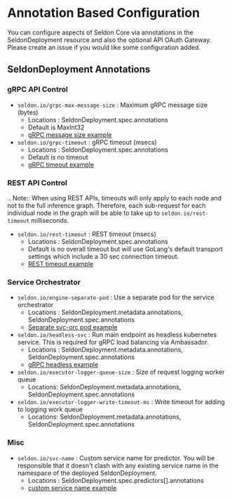 # Annotation Based Configuration

You can configure aspects of Seldon Core via annotations in the SeldonDeployment resource and also the optional API OAuth Gateway. Please create an issue if you would like some configuration added.

## SeldonDeployment Annotations

### gRPC API Control

 * ```seldon.io/grpc-max-message-size``` : Maximum gRPC message size (bytes)
   * Locations : SeldonDeployment.spec.annotations
   * Default is MaxInt32
   * [gRPC message size example](model_rest_grpc_settings.md)
 * ```seldon.io/grpc-timeout``` : gRPC timeout (msecs)
   * Locations : SeldonDeployment.spec.annotations
   * Default is no timeout
   * [gRPC timeout example](model_rest_grpc_settings.md)


### REST API Control

.. Note:: 
   When using REST APIs, timeouts will only apply to each node and not to the
   full inference graph.
   Therefore, each sub-request for each individual node in the graph will be
   able to take up to ``seldon.io/rest-timeout`` milliseconds.

* ```seldon.io/rest-timeout``` : REST timeout (msecs)
  * Locations : SeldonDeployment.spec.annotations
  * Default is no overall timeout but will use GoLang's default transport settings which include a 30 sec connection timeout.
  * [REST timeout example](model_rest_grpc_settings.md)


### Service Orchestrator

  * ```seldon.io/engine-separate-pod``` : Use a separate pod for the service orchestrator
    * Locations : SeldonDeployment.metadata.annotations, SeldonDeployment.spec.annotations
    * [Separate svc-orc pod example](model_svcorch_sep.md)
  * ```seldon.io/headless-svc``` : Run main endpoint as headless kubernetes service. This is required for gRPC load balancing via Ambassador.
    * Locations : SeldonDeployment.metadata.annotations, SeldonDeployment.spec.annotations
    * [gRPC headless example](grpc_load_balancing_ambassador.md)
  * ```seldon.io/executor-logger-queue-size``` : Size of request logging worker queue
    * Locations: SeldonDeployment.metadata.annotations, SeldonDeployment.spec.annotations
  * ```seldon.io/executor-logger-write-timeout-ms``` : Write timeout for adding to logging work queue
    * Locations: SeldonDeployment.metadata.annotations, SeldonDeployment.spec.annotations


### Misc

 * ```seldon.io/svc-name``` : Custom service name for predictor. You will be responsible that it doesn't clash with any existing service name in the namespace of the deployed SeldonDeployment.
   * Locations : SeldonDeployment.spec.predictors[].annotations
   * [custom service name example](custom_svc_name.md)

